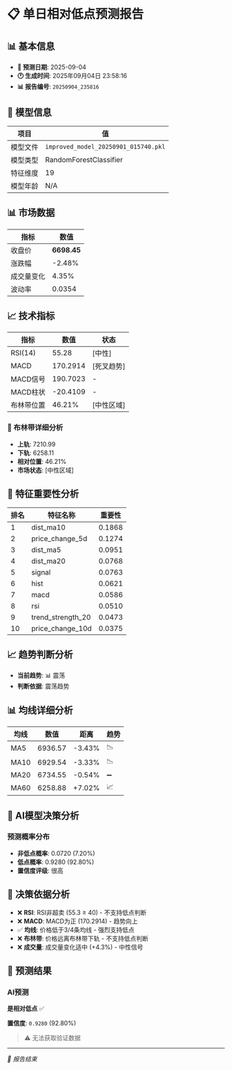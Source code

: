 # 📋 单日相对低点预测报告

## 📊 基本信息

- **🎯 预测日期**: 2025-09-04
- **🕐 生成时间**: 2025年09月04日 23:58:16
- **📊 报告编号**: `20250904_235816`

## 🤖 模型信息

| 项目 | 值 |
| --- | --- |
| 模型文件 | `improved_model_20250901_015740.pkl` |
| 模型类型 | RandomForestClassifier |
| 特征维度 | 19 |
| 模型年龄 | N/A |

## 📊 市场数据

| 指标 | 数值 |
| --- | --- |
| 收盘价 | **6698.45** |
| 涨跌幅 | -2.48% |
| 成交量变化 | 4.35% |
| 波动率 | 0.0354 |

## 📈 技术指标

| 指标 | 数值 | 状态 |
| --- | --- | --- |
| RSI(14) | 55.28 | [中性] |
| MACD | 170.2914 | [死叉趋势] |
| MACD信号 | 190.7023 | - |
| MACD柱状 | -20.4109 | - |
| 布林带位置 | 46.21% | [中性区域] |

### 📏 布林带详细分析

- **上轨**: 7210.99
- **下轨**: 6258.11
- **相对位置**: 46.21%
- **市场状态**: [中性区域]

## 🔬 特征重要性分析

| 排名 | 特征名称 | 重要性 |
| --- | --- | --- |
| 1 | dist_ma10 | 0.1868 |
| 2 | price_change_5d | 0.1274 |
| 3 | dist_ma5 | 0.0951 |
| 4 | dist_ma20 | 0.0768 |
| 5 | signal | 0.0763 |
| 6 | hist | 0.0621 |
| 7 | macd | 0.0586 |
| 8 | rsi | 0.0510 |
| 9 | trend_strength_20 | 0.0473 |
| 10 | price_change_10d | 0.0375 |

## 📈 趋势判断分析

- **当前趋势**: 📊 震荡
- **判断依据**: 震荡趋势

## 📊 均线详细分析

| 均线 | 数值 | 距离 | 趋势 |
| --- | --- | --- | --- |
| MA5 | 6936.57 | -3.43% | 📉 |
| MA10 | 6929.54 | -3.33% | 📉 |
| MA20 | 6734.55 | -0.54% | ➖ |
| MA60 | 6258.88 | +7.02% | 📈 |

## 🤖 AI模型决策分析

### 预测概率分布
- **非低点概率**: 0.0720 (7.20%)
- **低点概率**: 0.9280 (92.80%)
- **置信度评级**: 很高

## 🧠 决策依据分析

- ❌ **RSI**: RSI非超卖 (55.3 ≥ 40) - 不支持低点判断
- ❌ **MACD**: MACD为正 (170.2914) - 趋势向上
- ✅ **均线**: 价格低于3/4条均线 - 强烈支持低点
- ❌ **布林带**: 价格远离布林带下轨 - 不支持低点判断
- ❌ **成交量**: 成交量变化适中 (+4.3%) - 中性信号

## 🎯 预测结果

### AI预测
**是相对低点** ✅

**置信度**: `0.9280` (92.80%)

> ⚠️ 无法获取验证数据

---
*📝 报告结束*

